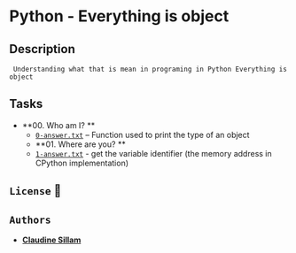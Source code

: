 # Python - Everything is object
## Description
     Understanding what that is mean in programing in Python Everything is object
   ## Tasks
* **00. Who am I? **
  * [`0-answer.txt`](0-answer.txt) – Function  used  to print the type of an object
  * **01. Where are you? **
  * [`1-answer.txt`](1-answer.txt) - get the variable identifier (the memory address in CPython implementation)
  
## `License` :busts_in_silhouette:
## `Authors`
* [**Claudine Sillam**](https://github.com/Coconuts-del)

